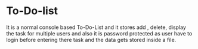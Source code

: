# To-Do-list
It is a normal console based To-Do-List and it stores add , delete, display the task for multiple users and also it is password protected as user have to login before entering there task and the data gets stored inside a file.

